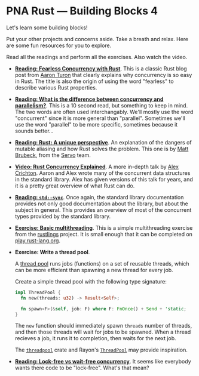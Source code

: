 # PNA Rust &mdash; Building Blocks 4

Let's learn some building blocks!

Put your other projects and concerns aside. Take a breath and relax. Here
are some fun resources for you to explore.

Read all the readings and perform all the exercises. Also watch the video.

- **[Reading: Fearless Concurrency with Rust][f]**. This is a classic Rust blog
  post from [Aaron Turon][at] that clearly explains why concurrency is so easy
  in Rust. The title is also the origin of using the word "fearless" to describe
  various Rust properties.
  
- **[Reading: What is the difference between concurrency and parallelism?][d]**.
  This is a 10 second read, but something to keep in mind. The two words are
  often used interchangably. We'll mostly use the word "concurrent" since it is
  more general than "parallel". Sometimes we'll use the word "parallel" to be
  more specific, sometimes because it sounds better…

- **[Reading: Rust: A unique perspective][ru]**. An explanation of the dangers
  of mutable aliasing and how Rust solves the problem. This one is by [Matt
  Brubeck][mb], from the [Servo] team.

- **[Video: Rust Concurrency Explained][ex]**. A more in-depth talk by [Alex
  Crichton][ac]. Aaron and Alex wrote many of the concurrent data structures in
  the standard library. Alex has given versions of this talk for years, and it
  is a pretty great overview of what Rust can do.

- **[Reading: `std::sync`][ss]**. Once again, the standard library documentation
  provides not only good documentation about the library, but about the subject
  in general. This provides an overview of most of the concurrent types provided
  by the standard library.

- **[Exercise: Basic multithreading][bmt]**. This is a simple multithreading
  exercise from the [rustlings] project. It is small enough that it can be
  completed on [play.rust-lang.org].

- **Exercise: Write a thread pool**.

  A [thread pool] runs jobs (functions) on a set of reusable threads, which can
  be more efficient than spawning a new thread for every job.

  Create a simple thread pool with the following type signature:

  ```rust
  impl ThreadPool {
    fn new(threads: u32) -> Result<Self>;

    fn spawn<F>(&self, job: F) where F: FnOnce() + Send + 'static;
  }
  ```

  The `new` function should immediately spawn `threads` number of threads, and
  then those threads will wait for jobs to be spawned. When a thread recieves a
  job, it runs it to completion, then waits for the next job.

  The [`threadpool`][tp1] crate and Rayon's [`ThreadPool`][tp2] may provide inspiration.

- **[Reading: Lock-free vs wait-free concurrency][lf]**. It seems like everybody
  wants there code to be "lock-free". What's that mean?

<!--

TODO

overview of concurrent data structures
code reordering

https://en.wikipedia.org/wiki/Concurrent_data_structure
https://preshing.com/20120625/memory-ordering-at-compile-time/
https://www.cl.cam.ac.uk/~jp622/the_problem_of_programming_language_concurrency_semantics.pdf
https://mtak-blog.github.io/are-we-lock-free-yet

-->

[lf]: https://rethinkdb.com/blog/lock-free-vs-wait-free-concurrency/
[play.rust-lang.org]: https://play.rust-lang.org/
[tp1]: https://docs.rs/threadpool/1.7.1/threadpool/struct.ThreadPool.html
[tp2]: https://docs.rs/rayon/1.0.3/rayon/struct.ThreadPool.html
[thread pool]: https://softwareengineering.stackexchange.com/questions/173575/what-is-a-thread-pool#173581
[ss]: https://doc.rust-lang.org/std/sync/index.html
[Servo]: https://github.com/servo/servo
[mb]: https://github.com/mbrubeck/
[ru]: https://limpet.net/mbrubeck/2019/02/07/rust-a-unique-perspective.html
[ac]: https://github.com/alexcrichton/
[ex]: https://www.youtube.com/watch?v=Dbytx0ivH7Q
[f]: https://blog.rust-lang.org/2015/04/10/Fearless-Concurrency.html
[d]: https://stackoverflow.com/questions/1050222/what-is-the-difference-between-concurrency-and-parallelism#1050257
[at]: https://github.com/aturon
[bmt]: https://github.com/rust-lang/rustlings/blob/master/exercises/threads/threads1.rs
[rustlings]: https://github.com/rust-lang/rustlings/
